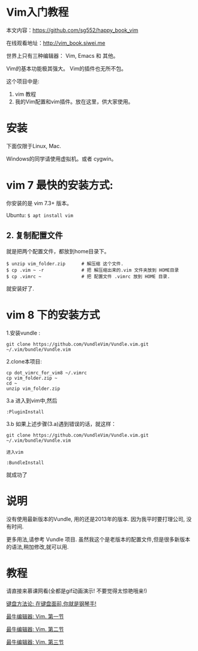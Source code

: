 # Vim入门教程

本文内容：https://github.com/sg552/happy_book_vim

在线观看地址：http://vim_book.siwei.me

世界上只有三种编辑器： Vim, Emacs 和 其他。

Vim的基本功能极其强大。
Vim的插件也无所不包。

这个项目中是:

1. vim 教程
2. 我的Vim配置和vim插件。放在这里，供大家使用。

# 安装

下面仅限于Linux, Mac.

Windows的同学请使用虚拟机。或者 cygwin。

# vim 7 最快的安装方式:

你安装的是 vim 7.3+ 版本。

Ubuntu:  `$ apt install vim`

## 2. 复制配置文件

就是把两个配置文件，都放到home目录下。

```
$ unzip vim_folder.zip      # 解压缩 这个文件.
$ cp .vim ~ -r              # 把 解压缩出来的.vim 文件夹放到 HOME目录
$ cp .vimrc ~               # 把 配置文件 .vimrc 放到 HOME 目录.
```

就安装好了.

# vim 8 下的安装方式

1.安装vundle :

```
git clone https://github.com/VundleVim/Vundle.vim.git ~/.vim/bundle/Vundle.vim
```

2.clone本项目:

```
cp dot_vimrc_for_vim8 ~/.vimrc
cp vim_folder.zip ~
cd ~
unzip vim_folder.zip
```

3.a 进入到vim中,然后

```
:PluginInstall
```

3.b 如果上述步骤(3.a)遇到错误的话，就这样：

```
git clone https://github.com/VundleVim/Vundle.vim.git ~/.vim/bundle/Vundle.vim

进入vim

:BundleInstall
```

就成功了

# 说明

没有使用最新版本的Vundle, 用的还是2013年的版本.  因为我平时要打理公司, 没有时间.

更多用法,请参考 Vundle 项目. 虽然我这个是老版本的配置文件,但是很多新版本的语法,稍加修改,就可以用.

# 教程

请直接来慕课网看(全都是gif动画演示! 不要觉得太惊艳哦亲!)

[键盘方法论:  在键盘面前,你就是钢琴手!  ](http://www.imooc.com/article/13277)

[最牛编辑器: Vim.  第一节](http://www.imooc.com/article/13269)

[最牛编辑器: Vim.  第二节](http://www.imooc.com/article/13272)

[最牛编辑器: Vim.  第三节](http://www.imooc.com/article/13275)



